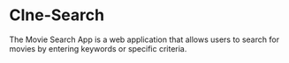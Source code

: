 # CIne-Search
The Movie Search App is a web application that allows users to search for movies by entering keywords or specific criteria.
